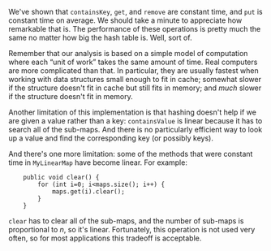 We've shown that `containsKey`, `get`, and `remove` are constant time, and `put` is constant time on average. We should take a minute to appreciate how remarkable that is. The performance of these operations is pretty much the same no matter how big the hash table is. Well, sort of.


Remember that our analysis is based on a simple model of computation where each “unit of work” takes the same amount of time. Real computers are more complicated than that. In particular, they are usually fastest when working with data structures small enough to fit in cache; somewhat slower if the structure doesn't fit in cache but still fits in memory; and *much* slower if the structure doesn't fit in memory.


Another limitation of this implementation is that hashing doesn't help if we are given a value rather than a key: `containsValue` is linear because it has to search all of the sub-maps. And there is no particularly efficient way to look up a value and find the corresponding key (or possibly keys).


And there's one more limitation: some of the methods that were constant time in `MyLinearMap` have become linear. For example:

```code
    public void clear() {
        for (int i=0; i<maps.size(); i++) {
            maps.get(i).clear();
        }
    }
```

`clear` has to clear all of the sub-maps, and the number of sub-maps is proportional to $n$, so it's linear. Fortunately, this operation is not used very often, so for most applications this tradeoff is acceptable.